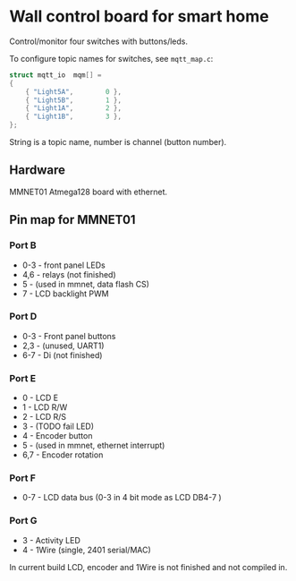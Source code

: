 # Wall control board for smart home

Control/monitor four switches with buttons/leds.

To configure topic names for switches, see ```mqtt_map.c```:

```c
struct mqtt_io  mqm[] =
{
    { "Light5A",        0 },
    { "Light5B",        1 },
    { "Light1A",        2 },
    { "Light1B",        3 },
};
```

String is a topic name, number is channel (button number).

## Hardware

MMNET01 Atmega128 board with ethernet.

## Pin map for MMNET01

### Port B

 *    0-3 - front panel LEDs
 *    4,6 - relays (not finished)
 *    5   - (used in mmnet, data flash CS)
 *    7   - LCD backlight PWM

### Port D

 *    0-3 - Front panel buttons
 *    2,3 - (unused, UART1)
 *    6-7 - Di (not finished)

### Port E

 *    0   - LCD E
 *    1   - LCD R/W
 *    2   - LCD R/S
 *    3   - (TODO fail LED)
 *    4   - Encoder button
 *    5   - (used in mmnet, ethernet interrupt)
 *    6,7 - Encoder rotation

### Port F

 *    0-7 - LCD data bus (0-3 in 4 bit mode as LCD DB4-7 )

### Port G

 *    3   - Activity LED
 *    4   - 1Wire (single, 2401 serial/MAC)

In current build LCD, encoder and 1Wire is not finished and not compiled in.

